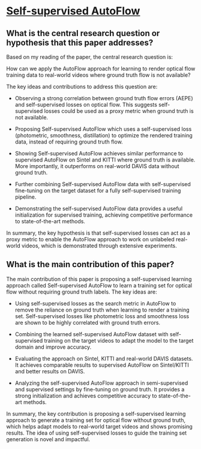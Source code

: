 # [Self-supervised AutoFlow](https://arxiv.org/abs/2212.01762)

## What is the central research question or hypothesis that this paper addresses?

 Based on my reading of the paper, the central research question is: 

How can we apply the AutoFlow approach for learning to render optical flow training data to real-world videos where ground truth flow is not available?

The key ideas and contributions to address this question are:

- Observing a strong correlation between ground truth flow errors (AEPE) and self-supervised losses on optical flow. This suggests self-supervised losses could be used as a proxy metric when ground truth is not available.

- Proposing Self-supervised AutoFlow which uses a self-supervised loss (photometric, smoothness, distillation) to optimize the rendered training data, instead of requiring ground truth flow.

- Showing Self-supervised AutoFlow achieves similar performance to supervised AutoFlow on Sintel and KITTI where ground truth is available. More importantly, it outperforms on real-world DAVIS data without ground truth.

- Further combining Self-supervised AutoFlow data with self-supervised fine-tuning on the target dataset for a fully self-supervised training pipeline.

- Demonstrating the self-supervised AutoFlow data provides a useful initialization for supervised training, achieving competitive performance to state-of-the-art methods.

In summary, the key hypothesis is that self-supervised losses can act as a proxy metric to enable the AutoFlow approach to work on unlabeled real-world videos, which is demonstrated through extensive experiments.


## What is the main contribution of this paper?

 The main contribution of this paper is proposing a self-supervised learning approach called Self-supervised AutoFlow to learn a training set for optical flow without requiring ground truth labels. The key ideas are:

- Using self-supervised losses as the search metric in AutoFlow to remove the reliance on ground truth when learning to render a training set. Self-supervised losses like photometric loss and smoothness loss are shown to be highly correlated with ground truth errors.

- Combining the learned self-supervised AutoFlow dataset with self-supervised training on the target videos to adapt the model to the target domain and improve accuracy.

- Evaluating the approach on Sintel, KITTI and real-world DAVIS datasets. It achieves comparable results to supervised AutoFlow on Sintel/KITTI and better results on DAVIS.

- Analyzing the self-supervised AutoFlow approach in semi-supervised and supervised settings by fine-tuning on ground truth. It provides a strong initialization and achieves competitive accuracy to state-of-the-art methods.

In summary, the key contribution is proposing a self-supervised learning approach to generate a training set for optical flow without ground truth, which helps adapt models to real-world target videos and shows promising results. The idea of using self-supervised losses to guide the training set generation is novel and impactful.
